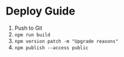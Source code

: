 # Deploy Guide

1. Push to Git
2. `npm run build`
3. `npm version patch -m "Upgrade reasons"`
4. `npm publish --access public`